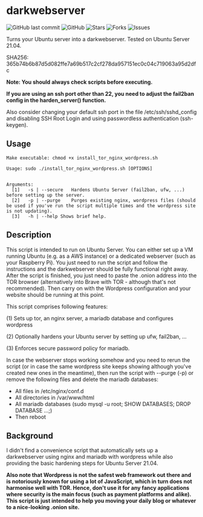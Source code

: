 # darkwebserver

![GitHub last commit](https://img.shields.io/github/last-commit/thomasgruebl/darkwebserver?style=plastic) ![GitHub](https://img.shields.io/github/license/thomasgruebl/darkwebserver?style=plastic) <a style="text-decoration: none" href="https://github.com/thomasgruebl/darkwebserver/stargazers">
<img src="https://img.shields.io/github/stars/thomasgruebl/darkwebserver.svg?style=plastic" alt="Stars">
</a>
<a style="text-decoration: none" href="https://github.com/thomasgruebl/darkwebserver/fork">
<img src="https://img.shields.io/github/forks/thomasgruebl/darkwebserver.svg?style=plastic" alt="Forks">
</a>
<a style="text-decoration: none" href="https://github.com/thomasgruebl/darkwebserver/issues">
<img src="https://img.shields.io/github/issues/thomasgruebl/darkwebserver.svg?style=plastic" alt="Issues">
</a>

Turns your Ubuntu server into a darkwebserver. Tested on Ubuntu Server 21.04.

SHA256: 365b74b6b87d5d082ffe7a69b517c2cf278da957151ec0c04c719063a95d2dfc

<b>Note: You should always check scripts before executing.</b>

<b>If you are using an ssh port other than 22, you need to adjust the fail2ban config in the harden_server() function.</b>

Also consider changing your default ssh port in the file /etc/ssh/sshd_config and disabling SSH Root Login and using passwordless authentication (ssh-keygen).

**Usage**
---

```
Make executable: chmod +x install_tor_nginx_wordpress.sh

Usage: sudo ./install_tor_nginx_wordpress.sh [OPTIONS]


Arguments:
  [1]	-s | --secure	Hardens Ubuntu Server (fail2ban, ufw, ...) before setting up the server.
  [2]	-p | --purge	Purges existing nginx, wordpress files (should be used if you've run the script multiple times and the wordpress site is not updating).
  [3]	-h | --help	Shows brief help.
```

**Description**
---

This script is intended to run on Ubuntu Server. You can either set up a VM running Ubuntu (e.g. as a AWS instance) or a dedicated webserver (such as your Raspberry Pi). You just need to run the script and follow the instructions and the darkwebserver should be fully functional right away. After the script is finished, you just need to paste the .onion address into the TOR browser (alternatively into Brave with TOR - although that's not recommended). Then carry on with the Wordpress configuration and your website should be running at this point.

This script comprises following features:

(1)	Sets up tor, an nginx server, a mariadb database and configures wordpress

(2)	Optionally hardens your Ubuntu server by setting up ufw, fail2ban, ...

(3)	Enforces secure password policy for mariadb.


In case the webserver stops working somehow and you need to rerun the script (or in case the same wordpress site keeps showing although you've created new ones in the meantime), then run the script with --purge (-p) or remove the following files and delete the mariadb databases:

* All files in /etc/nginx/conf.d
* All directories in /var/www/html
* All mariadb databases (sudo mysql -u root; SHOW DATABASES; DROP DATABASE ...;)
* Then reboot

**Background**
---

I didn't find a convenience script that automatically sets up a darkwebserver using nginx and mariadb with wordpress while also providing the basic hardening steps for Ubuntu Server 21.04.

<b>Also note that Wordpress is not the safest web framework out there and is notoriously known for using a lot of JavaScript, which in turn does not harmonise well with TOR. Hence, don't use it for any fancy applications where security is the main focus (such as payment platforms and alike). This script is just intended to help you moving your daily blog or whatever to a nice-looking .onion site.</b>

